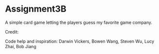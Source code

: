 # Assignment3B

A simple card game letting the players guess my favorite game company.

Credit:

Code help and inspiration: Darwin Vickers, Bowen Wang, Steven Wu, Lucy Zhai, Bob Jiang

